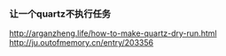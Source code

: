 ### 让一个quartz不执行任务
http://arganzheng.life/how-to-make-quartz-dry-run.html
http://ju.outofmemory.cn/entry/203356
